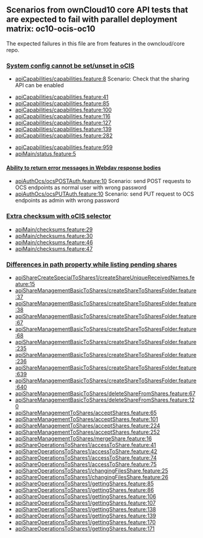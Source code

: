 ## Scenarios from ownCloud10 core API tests that are expected to fail with parallel deployment matrix: oc10-ocis-oc10

The expected failures in this file are from features in the owncloud/core repo.

### [System config cannot be set/unset in oCIS]()

- [apiCapabilities/capabilities.feature:8](https://github.com/owncloud/core/blob/master/tests/acceptance/features/apiCapabilities/capabilities.feature#L8) Scenario: Check that the sharing API can be enabled
<!--  -->
- [apiCapabilities/capabilities.feature:41](https://github.com/owncloud/core/blob/master/tests/acceptance/features/apiCapabilities/capabilities.feature#L41)
- [apiCapabilities/capabilities.feature:85](https://github.com/owncloud/core/blob/master/tests/acceptance/features/apiCapabilities/capabilities.feature#L85)
- [apiCapabilities/capabilities.feature:100](https://github.com/owncloud/core/blob/master/tests/acceptance/features/apiCapabilities/capabilities.feature#L100)
- [apiCapabilities/capabilities.feature:116](https://github.com/owncloud/core/blob/master/tests/acceptance/features/apiCapabilities/capabilities.feature#L116)
- [apiCapabilities/capabilities.feature:127](https://github.com/owncloud/core/blob/master/tests/acceptance/features/apiCapabilities/capabilities.feature#L127)
- [apiCapabilities/capabilities.feature:139](https://github.com/owncloud/core/blob/master/tests/acceptance/features/apiCapabilities/capabilities.feature#L139)
- [apiCapabilities/capabilities.feature:282](https://github.com/owncloud/core/blob/master/tests/acceptance/features/apiCapabilities/capabilities.feature#L282)
<!-- Then step must be in oCIS to pass -->
- [apiCapabilities/capabilities.feature:959](https://github.com/owncloud/core/blob/master/tests/acceptance/features/apiCapabilities/capabilities.feature#L959)
- [apiMain/status.feature:5](https://github.com/owncloud/core/blob/master/tests/acceptance/features/apiMain/status.feature#L5)

#### [Ability to return error messages in Webdav response bodies](https://github.com/owncloud/ocis/issues/1293)

- [apiAuthOcs/ocsPOSTAuth.feature:10](https://github.com/owncloud/core/blob/master/tests/acceptance/features/apiAuthOcs/ocsPOSTAuth.feature#L10) Scenario: send POST requests to OCS endpoints as normal user with wrong password
- [apiAuthOcs/ocsPUTAuth.feature:10](https://github.com/owncloud/core/blob/master/tests/acceptance/features/apiAuthOcs/ocsPUTAuth.feature#L10) Scenario: send PUT request to OCS endpoints as admin with wrong password

### [Extra checksum with oCIS selector]()

- [apiMain/checksums.feature:29](https://github.com/owncloud/core/blob/master/tests/acceptance/features/apiMain/checksums.feature#L29)
- [apiMain/checksums.feature:30](https://github.com/owncloud/core/blob/master/tests/acceptance/features/apiMain/checksums.feature#L30)
- [apiMain/checksums.feature:46](https://github.com/owncloud/core/blob/master/tests/acceptance/features/apiMain/checksums.feature#L46)
- [apiMain/checksums.feature:47](https://github.com/owncloud/core/blob/master/tests/acceptance/features/apiMain/checksums.feature#L47)

### [Differences in path property while listing pending shares](https://github.com/owncloud/ocis/issues/4035)

- [apiShareCreateSpecialToShares1/createShareUniqueReceivedNames.feature:15](https://github.com/owncloud/core/blob/master/tests/acceptance/features/apiShareCreateSpecialToShares1/createShareUniqueReceivedNames.feature#L15)
- [apiShareManagementBasicToShares/createShareToSharesFolder.feature:37](https://github.com/owncloud/core/blob/master/tests/acceptance/features/apiShareManagementBasicToShares/createShareToSharesFolder.feature#L37)
- [apiShareManagementBasicToShares/createShareToSharesFolder.feature:38](https://github.com/owncloud/core/blob/master/tests/acceptance/features/apiShareManagementBasicToShares/createShareToSharesFolder.feature#L38)
- [apiShareManagementBasicToShares/createShareToSharesFolder.feature:67](https://github.com/owncloud/core/blob/master/tests/acceptance/features/apiShareManagementBasicToShares/createShareToSharesFolder.feature#L67)
- [apiShareManagementBasicToShares/createShareToSharesFolder.feature:68](https://github.com/owncloud/core/blob/master/tests/acceptance/features/apiShareManagementBasicToShares/createShareToSharesFolder.feature#L68)
- [apiShareManagementBasicToShares/createShareToSharesFolder.feature:235](https://github.com/owncloud/core/blob/master/tests/acceptance/features/apiShareManagementBasicToShares/createShareToSharesFolder.feature#L235)
- [apiShareManagementBasicToShares/createShareToSharesFolder.feature:236](https://github.com/owncloud/core/blob/master/tests/acceptance/features/apiShareManagementBasicToShares/createShareToSharesFolder.feature#L236)
- [apiShareManagementBasicToShares/createShareToSharesFolder.feature:639](https://github.com/owncloud/core/blob/master/tests/acceptance/features/apiShareManagementBasicToShares/createShareToSharesFolder.feature#L639)
- [apiShareManagementBasicToShares/createShareToSharesFolder.feature:640](https://github.com/owncloud/core/blob/master/tests/acceptance/features/apiShareManagementBasicToShares/createShareToSharesFolder.feature#L640)
- [apiShareManagementBasicToShares/deleteShareFromShares.feature:67](https://github.com/owncloud/core/blob/master/tests/acceptance/features/apiShareManagementBasicToShares/deleteShareFromShares.feature#L67)
- [apiShareManagementBasicToShares/deleteShareFromShares.feature:120](https://github.com/owncloud/core/blob/master/tests/acceptance/features/apiShareManagementBasicToShares/deleteShareFromShares.feature#L120)
- [apiShareManagementToShares/acceptShares.feature:65](https://github.com/owncloud/core/blob/master/tests/acceptance/features/apiShareManagementToShares/acceptShares.feature#L65)
- [apiShareManagementToShares/acceptShares.feature:101](https://github.com/owncloud/core/blob/master/tests/acceptance/features/apiShareManagementToShares/acceptShares.feature#L101)
- [apiShareManagementToShares/acceptShares.feature:224](https://github.com/owncloud/core/blob/master/tests/acceptance/features/apiShareManagementToShares/acceptShares.feature#L224)
- [apiShareManagementToShares/acceptShares.feature:252](https://github.com/owncloud/core/blob/master/tests/acceptance/features/apiShareManagementToShares/acceptShares.feature#L252)
- [apiShareManagementToShares/mergeShare.feature:16](https://github.com/owncloud/core/blob/master/tests/acceptance/features/apiShareManagementToShares/mergeShare.feature#L16)
- [apiShareOperationsToShares1/accessToShare.feature:41](https://github.com/owncloud/core/blob/master/tests/acceptance/features/apiShareOperationsToShares1/accessToShare.feature#L41)
- [apiShareOperationsToShares1/accessToShare.feature:42](https://github.com/owncloud/core/blob/master/tests/acceptance/features/apiShareOperationsToShares1/accessToShare.feature#L42)
- [apiShareOperationsToShares1/accessToShare.feature:74](https://github.com/owncloud/core/blob/master/tests/acceptance/features/apiShareOperationsToShares1/accessToShare.feature#L74)
- [apiShareOperationsToShares1/accessToShare.feature:75](https://github.com/owncloud/core/blob/master/tests/acceptance/features/apiShareOperationsToShares1/accessToShare.feature#L75)
- [apiShareOperationsToShares1/changingFilesShare.feature:25](https://github.com/owncloud/core/blob/master/tests/acceptance/features/apiShareOperationsToShares1/changingFilesShare.feature#L25)
- [apiShareOperationsToShares1/changingFilesShare.feature:26](https://github.com/owncloud/core/blob/master/tests/acceptance/features/apiShareOperationsToShares1/changingFilesShare.feature#L26)
- [apiShareOperationsToShares1/gettingShares.feature:85](https://github.com/owncloud/core/blob/master/tests/acceptance/features/apiShareOperationsToShares1/gettingShares.feature#L85)
- [apiShareOperationsToShares1/gettingShares.feature:86](https://github.com/owncloud/core/blob/master/tests/acceptance/features/apiShareOperationsToShares1/gettingShares.feature#L86)
- [apiShareOperationsToShares1/gettingShares.feature:106](https://github.com/owncloud/core/blob/master/tests/acceptance/features/apiShareOperationsToShares1/gettingShares.feature#L106)
- [apiShareOperationsToShares1/gettingShares.feature:107](https://github.com/owncloud/core/blob/master/tests/acceptance/features/apiShareOperationsToShares1/gettingShares.feature#L107)
- [apiShareOperationsToShares1/gettingShares.feature:138](https://github.com/owncloud/core/blob/master/tests/acceptance/features/apiShareOperationsToShares1/gettingShares.feature#L138)
- [apiShareOperationsToShares1/gettingShares.feature:139](https://github.com/owncloud/core/blob/master/tests/acceptance/features/apiShareOperationsToShares1/gettingShares.feature#L139)
- [apiShareOperationsToShares1/gettingShares.feature:170](https://github.com/owncloud/core/blob/master/tests/acceptance/features/apiShareOperationsToShares1/gettingShares.feature#L170)
- [apiShareOperationsToShares1/gettingShares.feature:171](https://github.com/owncloud/core/blob/master/tests/acceptance/features/apiShareOperationsToShares1/gettingShares.feature#L171)
